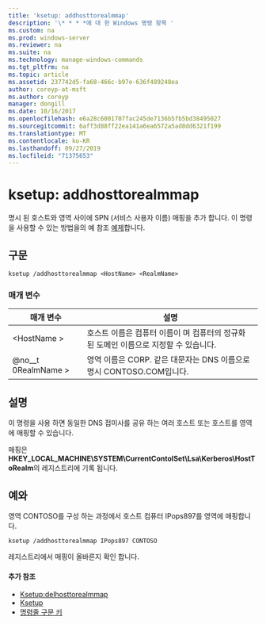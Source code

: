 ```yaml
---
title: 'ksetup: addhosttorealmmap'
description: '\* * * *에 대 한 Windows 명령 항목 '
ms.custom: na
ms.prod: windows-server
ms.reviewer: na
ms.suite: na
ms.technology: manage-windows-commands
ms.tgt_pltfrm: na
ms.topic: article
ms.assetid: 237742d5-fa68-466c-b97e-636f489248ea
author: coreyp-at-msft
ms.author: coreyp
manager: dongill
ms.date: 10/16/2017
ms.openlocfilehash: e6a28c6001707fac245de7136b5fb5bd38495027
ms.sourcegitcommit: 6aff3d88ff22ea141a6ea6572a5ad8dd6321f199
ms.translationtype: MT
ms.contentlocale: ko-KR
ms.lasthandoff: 09/27/2019
ms.locfileid: "71375653"
---
```

# <a name="ksetupaddhosttorealmmap"></a>ksetup: addhosttorealmmap



명시 된 호스트와 영역 사이에 SPN (서비스 사용자 이름) 매핑을 추가 합니다. 이 명령을 사용할 수 있는 방법을의 예 참조 [예제](#BKMK_Examples)합니다.

## <a name="syntax"></a>구문

```
ksetup /addhosttorealmmap <HostName> <RealmName>
```

### <a name="parameters"></a>매개 변수

|매개 변수|설명|
|---------|-----------|
|\<HostName >|호스트 이름은 컴퓨터 이름이 며 컴퓨터의 정규화 된 도메인 이름으로 지정할 수 있습니다.|
|@no__t 0RealmName >|영역 이름은 CORP. 같은 대문자는 DNS 이름으로 명시 CONTOSO.COM입니다.|

## <a name="remarks"></a>설명

이 명령을 사용 하면 동일한 DNS 접미사를 공유 하는 여러 호스트 또는 호스트를 영역에 매핑할 수 있습니다.

매핑은 **HKEY_LOCAL_MACHINE\SYSTEM\CurrentContolSet\Lsa\Kerberos\HostToRealm**의 레지스트리에 기록 됩니다.

## <a name="BKMK_Examples"></a>예와

영역 CONTOSO를 구성 하는 과정에서 호스트 컴퓨터 IPops897를 영역에 매핑합니다.
```
ksetup /addhosttorealmmap IPops897 CONTOSO
```
레지스트리에서 매핑이 올바른지 확인 합니다.

#### <a name="additional-references"></a>추가 참조

-   [Ksetup:delhosttorealmmap](ksetup-delhosttorealmmap.md)
-   [Ksetup](ksetup.md)
-   [명령줄 구문 키](command-line-syntax-key.md)
